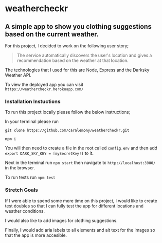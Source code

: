 # weathercheckr

## A simple app to show you clothing suggestions based on the current weather.

For this project, I decided to work on the following user story;

> The service automatically discovers the user's location and gives a recommendation based on the weather at that location.

The technologies that I used for this are Node, Express and the Darksky Weather API.

To view the deployed app you can visit `https://weathercheckr.herokuapp.com/`

### Installation Instuctions

To run this project locally please follow the below instructions;

In your terminal please run

`git clone https://github.com/caralemony/weathercheckr.git`

`npm i`

You will then need to create a file in the root called `config.env` and then add `export DARK_SKY_KEY = [mySecretKey!]` to it.

Next in the terminal run `npm start` then navigate to `http://localhost:3000/` in the browser.

To run tests run `npm test`

### Stretch Goals

If I were able to spend some more time on this project, I would like to create test doubles so that I can fully test the app for different locations and weather conditions.

I would also like to add images for clothing suggestions.

Finally, I would add aria labels to all elements and alt text for the images so that the app is more accesible.
